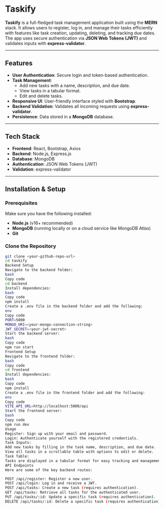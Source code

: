 # Taskify

**Taskify** is a full-fledged task management application built using the **MERN** stack. It allows users to register, log in, and manage their tasks efficiently with features like task creation, updating, deleting, and tracking due dates. The app uses secure authentication via **JSON Web Tokens (JWT)** and validates inputs with **express-validator**.

---

## Features

- **User Authentication**: Secure login and token-based authentication.
- **Task Management**:
  - Add new tasks with a name, description, and due date.
  - View tasks in a tabular format.
  - Edit and delete tasks.
- **Responsive UI**: User-friendly interface styled with **Bootstrap**.
- **Backend Validation**: Validates all incoming requests using **express-validator**.
- **Persistence**: Data stored in a **MongoDB** database.

---

## Tech Stack

- **Frontend**: React, Bootstrap, Axios
- **Backend**: Node.js, Express.js
- **Database**: MongoDB
- **Authentication**: JSON Web Tokens (JWT)
- **Validation**: express-validator

---

## Installation & Setup

### Prerequisites

Make sure you have the following installed:
- **Node.js** (v16+ recommended)
- **MongoDB** (running locally or on a cloud service like MongoDB Atlas)
- **Git**

### Clone the Repository

```bash
git clone <your-github-repo-url>
cd taskify
Backend Setup
Navigate to the backend folder:
bash
Copy code
cd backend
Install dependencies:
bash
Copy code
npm install
Create a .env file in the backend folder and add the following:
env
Copy code
PORT=5000
MONGO_URI=<your-mongo-connection-string>
JWT_SECRET=<your-jwt-secret>
Start the backend server:
bash
Copy code
npm run start
Frontend Setup
Navigate to the frontend folder:
bash
Copy code
cd frontend
Install dependencies:
bash
Copy code
npm install
Create a .env file in the frontend folder and add the following:
env
Copy code
VITE_API_URL=http://localhost:5000/api
Start the frontend server:
bash
Copy code
npm run dev
Usage
Register: Sign up with your email and password.
Login: Authenticate yourself with the registered credentials.
Task Inputs:
Add new tasks by filling in the task name, description, and due date.
View all tasks in a scrollable table with options to edit or delete.
Task Table:
Tasks are displayed in a tabular format for easy tracking and management.
API Endpoints
Here are some of the key backend routes:

POST /api/register: Register a new user.
POST /api/login: Log in and receive a JWT.
POST /api/tasks: Create a new task (requires authentication).
GET /api/tasks: Retrieve all tasks for the authenticated user.
PUT /api/tasks/:id: Update a specific task (requires authentication).
DELETE /api/tasks/:id: Delete a specific task (requires authentication).
